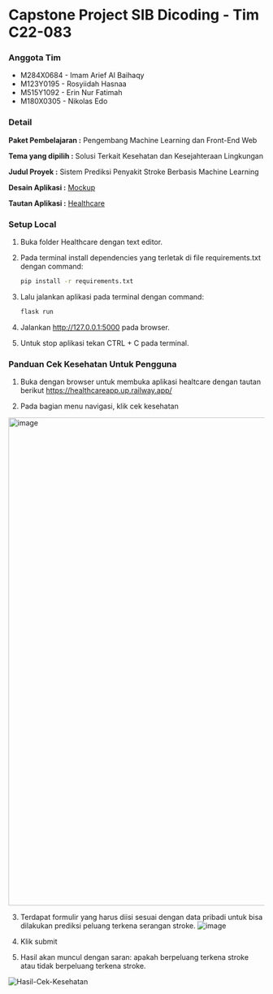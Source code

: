 # Capstone Project SIB Dicoding - Tim C22-083
### Anggota Tim
- M284X0684 - Imam Arief Al Baihaqy
- M123Y0195 - Rosyiidah Hasnaa
- M515Y1092 - Erin Nur Fatimah
- M180X0305 - Nikolas Edo

### Detail
**Paket Pembelajaran :** Pengembang Machine Learning dan Front-End Web

**Tema yang dipilih :** Solusi Terkait Kesehatan dan Kesejahteraan Lingkungan

**Judul Proyek :** Sistem Prediksi Penyakit Stroke Berbasis Machine Learning

**Desain Aplikasi :** [Mockup](https://www.figma.com/file/MGVtkZNJYG899CkmT3ytBl/SIB-Dicoding-3-MLFE---C22-083?node-id=1%3A2&t=qCyVeegtS7MG2iBh-1)

**Tautan Aplikasi :** [Healthcare](https://healthcareapp.up.railway.app/)

### Setup Local

1. Buka folder Healthcare dengan text editor.

2. Pada terminal install dependencies yang terletak di file requirements.txt dengan command:
    ```bash
    pip install -r requirements.txt
    ```

3. Lalu jalankan aplikasi pada terminal dengan command:
    ```bash
    flask run
    ```

4. Jalankan http://127.0.0.1:5000 pada browser.

5. Untuk stop aplikasi tekan CTRL + C pada terminal.

### Panduan Cek Kesehatan Untuk Pengguna

1.	Buka dengan browser untuk membuka aplikasi healtcare dengan tautan berikut https://healthcareapp.up.railway.app/

2.	Pada bagian menu navigasi, klik cek kesehatan 
<img width="960" alt="image" src="https://user-images.githubusercontent.com/100463948/206916836-f708fbf1-c03f-415c-a6df-060b43391b20.png">

3.	Terdapat formulir yang harus diisi sesuai dengan data pribadi untuk bisa dilakukan prediksi peluang terkena serangan stroke.
![image](https://user-images.githubusercontent.com/100463948/206917172-a97c4288-45af-4883-85fb-8cd81251c4ce.png)

4.	Klik submit 

5.	Hasil akan muncul dengan saran: apakah berpeluang terkena stroke atau tidak berpeluang terkena stroke.


![Hasil-Cek-Kesehatan](https://user-images.githubusercontent.com/56224972/206915583-1842285d-d73b-49be-ae42-59d8153bcfdd.png)

